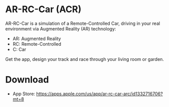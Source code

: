 # AR-RC-Car (ACR)

AR-RC-Car is a simulation of a Remote-Controlled Car, driving in your real environment via Augmented Reality (AR) technology:

- AR: Augmented Reality
- RC: Remote-Controlled
- C: Car

Get the app, design your track and race through your living room or garden.

# Download

- App Store: https://apps.apple.com/us/app/ar-rc-car-arc/id1332716706?mt=8
